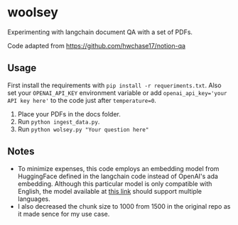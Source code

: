 # woolsey

Experimenting with langchain document QA with a set of PDFs.

Code adapted from https://github.com/hwchase17/notion-qa

## Usage

First install the requirements with `pip install -r requeriments.txt`. Also set your `OPENAI_API_KEY` environment variable or add `openai_api_key='your API key here'` to the code just after `temperature=0`.

1. Place your PDFs in the docs folder.
2. Run `python ingest_data.py`.
3. Run `python wolsey.py "Your question here"`

## Notes

- To minimize expenses, this code employs an embedding model from HuggingFace defined in the langchain code instead of OpenAI's ada embedding. Although this particular model is only compatible with English, the model available at [this link](https://huggingface.co/sentence-transformers/paraphrase-multilingual-mpnet-base-v2) should support multiple languages.
- I also decreased the chunk size to 1000 from 1500 in the original repo as it made sence for my use case.
